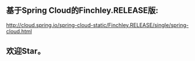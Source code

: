 ## 基于Spring Cloud的Finchley.RELEASE版:
http://cloud.spring.io/spring-cloud-static/Finchley.RELEASE/single/spring-cloud.html

## 欢迎**Star**。






